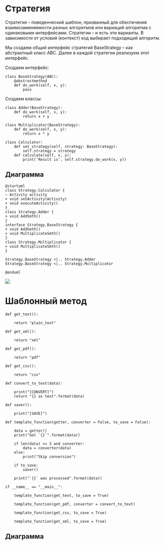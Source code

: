 # Стратегия

Стратегия – поведенческий шаблон, призванный для обеспечения взаимозаменяемости разных алгоритмов или вариаций алгоритма с одинаковыми интерфейсами. Стратегии – и есть эти варианты. В зависимости от условий (контекст) код выбирает подходящий алгоритм. 

Мы создаем общий интерфейс стратегий BaseStrategy – как абстрактный класс ABC. Далее в каждой стратегии реализуем этот интерфейс.

Создаем интерфейс:

```
class BaseStrategy(ABC):
    @abstractmethod
    def do_work(self, x, y):
        pass
```

Создаем классы:

```
class Adder(BaseStrategy):
    def do_work(self, x, y):
        return x + y
```

```
class Multiplicator(BaseStrategy):
    def do_work(self, x, y):
        return x * y
```

```
class Calculator:
    def set_strategy(self, strategy: BaseStrategy):
        self.strategy = strategy
    def calculate(self, x, y):
        print('Result is', self.strategy.do_work(x, y))
```

## Диаграмма

```
@startuml
class Strategy.Calculator {
~ Activity activity
+ void setActivity(Activity)
+ void executeActivity()
}
class Strategy.Adder {
+ void AddSmth()
}
interface Strategy.BaseStrategy {
+ void AddSmth()
+ void MultiplicateSmth()
}
class Strategy.Multiplicator {
+ void MultiplicateSmth()
}

Strategy.BaseStrategy <|.. Strategy.Adder
Strategy.BaseStrategy <|.. Strategy.Multiplicator

@enduml

```
![](https://github.com/Smipos/TMP/blob/main/practices/practice_3/strategy/strategy.jpg)

# Шаблонный метод
```
def get_text():
     
    return "plain_text"
 
def get_xml():
     
    return "xml"
 
def get_pdf():
     
    return "pdf"
 
def get_csv():
     
    return "csv"
 
def convert_to_text(data):
     
    print("[CONVERT]")
    return "{} as text".format(data)
 
def saver():
     
    print("[SAVE]")

def template_function(getter, converter = False, to_save = False):

    data = getter()
    print("Got `{}`".format(data))
 
    if len(data) <= 3 and converter:
        data = converter(data)
    else:
        print("Skip conversion")

    if to_save:
        saver()
 
    print("`{}` was processed".format(data))
 
if __name__ == "__main__":
 
    template_function(get_text, to_save = True)
 
    template_function(get_pdf, converter = convert_to_text)
 
    template_function(get_csv, to_save = True)
 
    template_function(get_xml, to_save = True)
```

## Диаграмма
